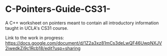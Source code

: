 # C-Pointers-Guide-CS31-
A C++ worksheet on pointers meant to contain all introductory information taught in UCLA's CS31 course.

Link to the work in progress: https://docs.google.com/document/d/1Z2a3xz81mCs3deLwQF46UwpNXJV2iwedkZi9c1Rcb18/edit?usp=sharing
